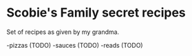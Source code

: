 # Scobie's Family secret recipes

Set of recipes as given by my grandma.

-pizzas (TODO)
-sauces (TODO)
-reads (TODO)
